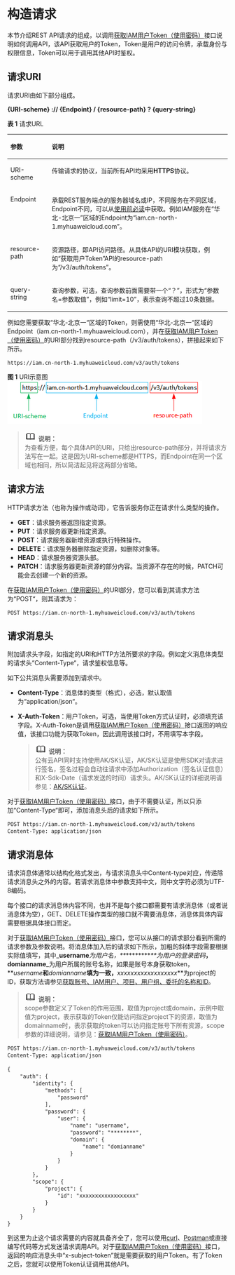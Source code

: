 # 构造请求<a name="iam_02_0008"></a>

本节介绍REST API请求的组成，以调用[获取IAM用户Token（使用密码）](获取IAM用户Token（使用密码）.md)接口说明如何调用API，该API获取用户的Token，Token是用户的访问令牌，承载身份与权限信息，Token可以用于调用其他API时鉴权。

## 请求URI<a name="section1849899574"></a>

请求URI由如下部分组成。

**\{URI-scheme\} :// \{**Endpoint**\} / \{resource-path\} ? \{query-string\}**

**表 1**  请求URL

<a name="table442645372610"></a>
<table><thead align="left"><tr id="row15427253182617"><th class="cellrowborder" valign="top" width="18.790000000000003%" id="mcps1.2.3.1.1"><p id="p24271253182614"><a name="p24271253182614"></a><a name="p24271253182614"></a>参数</p>
</th>
<th class="cellrowborder" valign="top" width="81.21000000000001%" id="mcps1.2.3.1.2"><p id="p19427155318264"><a name="p19427155318264"></a><a name="p19427155318264"></a>说明</p>
</th>
</tr>
</thead>
<tbody><tr id="row104278530268"><td class="cellrowborder" valign="top" width="18.790000000000003%" headers="mcps1.2.3.1.1 "><p id="p44271053122619"><a name="p44271053122619"></a><a name="p44271053122619"></a>URI-scheme</p>
</td>
<td class="cellrowborder" valign="top" width="81.21000000000001%" headers="mcps1.2.3.1.2 "><p id="p11427453192617"><a name="p11427453192617"></a><a name="p11427453192617"></a>传输请求的协议，当前所有API均采用<strong id="b1626664512275"><a name="b1626664512275"></a><a name="b1626664512275"></a>HTTPS</strong>协议。</p>
</td>
</tr>
<tr id="row1142745318267"><td class="cellrowborder" valign="top" width="18.790000000000003%" headers="mcps1.2.3.1.1 "><p id="p1342765311266"><a name="p1342765311266"></a><a name="p1342765311266"></a>Endpoint</p>
</td>
<td class="cellrowborder" valign="top" width="81.21000000000001%" headers="mcps1.2.3.1.2 "><p id="p64278534269"><a name="p64278534269"></a><a name="p64278534269"></a>承载REST服务端点的服务器域名或IP，不同服务在不同区域，Endpoint不同，可以从<a href="使用前必读.md">使用前必读</a>中获取。例如IAM服务在<span class="parmname" id="parmname161691327202815"><a name="parmname161691327202815"></a><a name="parmname161691327202815"></a>“华北-北京一”</span>区域的Endpoint为<span class="parmname" id="parmname6169162762813"><a name="parmname6169162762813"></a><a name="parmname6169162762813"></a>“iam.cn-north-1.myhuaweicloud.com”</span>。</p>
</td>
</tr>
<tr id="row94271453112615"><td class="cellrowborder" valign="top" width="18.790000000000003%" headers="mcps1.2.3.1.1 "><p id="p144271753182618"><a name="p144271753182618"></a><a name="p144271753182618"></a>resource-path</p>
</td>
<td class="cellrowborder" valign="top" width="81.21000000000001%" headers="mcps1.2.3.1.2 "><p id="p4427953122617"><a name="p4427953122617"></a><a name="p4427953122617"></a>资源路径，即API访问路径。从具体API的URI模块获取，例如<span class="parmname" id="parmname663013436287"><a name="parmname663013436287"></a><a name="parmname663013436287"></a>“获取用户Token”</span>API的resource-path为<span class="parmvalue" id="parmvalue176306433280"><a name="parmvalue176306433280"></a><a name="parmvalue176306433280"></a>“/v3/auth/tokens”</span>。</p>
</td>
</tr>
<tr id="row1991179192817"><td class="cellrowborder" valign="top" width="18.790000000000003%" headers="mcps1.2.3.1.1 "><p id="p1091217918289"><a name="p1091217918289"></a><a name="p1091217918289"></a>query-string</p>
</td>
<td class="cellrowborder" valign="top" width="81.21000000000001%" headers="mcps1.2.3.1.2 "><p id="p79121799283"><a name="p79121799283"></a><a name="p79121799283"></a>查询参数，可选，查询参数前面需要带一个<span class="parmname" id="parmname5182450132811"><a name="parmname5182450132811"></a><a name="parmname5182450132811"></a>“？”</span>，形式为<span class="parmname" id="parmname1718315019284"><a name="parmname1718315019284"></a><a name="parmname1718315019284"></a>“参数名=参数取值”</span>，例如<span class="parmname" id="parmname818314500282"><a name="parmname818314500282"></a><a name="parmname818314500282"></a>“limit=10”</span>，表示查询不超过10条数据。</p>
</td>
</tr>
</tbody>
</table>

例如您需要获取“华北-北京一“区域的Token，则需使用“华北-北京一“区域的Endpoint（iam.cn-north-1.myhuaweicloud.com），并在[获取IAM用户Token（使用密码）](获取IAM用户Token（使用密码）.md)的URI部分找到resource-path（/v3/auth/tokens），拼接起来如下所示。

```
https://iam.cn-north-1.myhuaweicloud.com/v3/auth/tokens
```

**图 1**  URI示意图<a name="fig949762553218"></a>  
![](figures/URI示意图.png "URI示意图")

>![](public_sys-resources/icon-note.gif) **说明：**   
>为查看方便，每个具体API的URI，只给出resource-path部分，并将请求方法写在一起。这是因为URI-scheme都是HTTPS，而Endpoint在同一个区域也相同，所以简洁起见将这两部分省略。  

## 请求方法<a name="section580035055419"></a>

HTTP请求方法（也称为操作或动词），它告诉服务你正在请求什么类型的操作。

-   **GET**：请求服务器返回指定资源。
-   **PUT**：请求服务器更新指定资源。
-   **POST**：请求服务器新增资源或执行特殊操作。
-   **DELETE**：请求服务器删除指定资源，如删除对象等。
-   **HEAD**：请求服务器资源头部。
-   **PATCH**：请求服务器更新资源的部分内容。当资源不存在的时候，PATCH可能会去创建一个新的资源。

在[获取IAM用户Token（使用密码）](获取IAM用户Token（使用密码）.md)的URI部分，您可以看到其请求方法为“POST“，则其请求为：

```
POST https://iam.cn-north-1.myhuaweicloud.com/v3/auth/tokens
```

## 请求消息头<a name="section1454211155819"></a>

附加请求头字段，如指定的URI和HTTP方法所要求的字段。例如定义消息体类型的请求头“Content-Type“，请求鉴权信息等。

如下公共消息头需要添加到请求中。

-   **Content-Type**：消息体的类型（格式），必选，默认取值为“application/json“。
-   **X-Auth-Token**：用户Token，可选，当使用Token方式认证时，必须填充该字段。X-Auth-Token是调用[获取IAM用户Token（使用密码）](获取IAM用户Token（使用密码）.md)接口返回的响应值，该接口功能为获取Token，因此调用该接口时，不用填写本字段。

    >![](public_sys-resources/icon-note.gif) **说明：**   
    >公有云API同时支持使用AK/SK认证，AK/SK认证是使用SDK对请求进行签名，签名过程会自动往请求中添加Authorization（签名认证信息）和X-Sdk-Date（请求发送的时间）请求头。AK/SK认证的详细说明请参见：[AK/SK认证](认证鉴权.md#section9211058144012)。  


对于[获取IAM用户Token（使用密码）](获取IAM用户Token（使用密码）.md)接口，由于不需要认证，所以只添加“Content-Type“即可，添加消息头后的请求如下所示。

```
POST https://iam.cn-north-1.myhuaweicloud.com/v3/auth/tokens
Content-Type: application/json
```

## 请求消息体<a name="section14612192315587"></a>

请求消息体通常以结构化格式发出，与请求消息头中Content-type对应，传递除请求消息头之外的内容。若请求消息体中参数支持中文，则中文字符必须为UTF-8编码。

每个接口的请求消息体内容不同，也并不是每个接口都需要有请求消息体（或者说消息体为空），GET、DELETE操作类型的接口就不需要消息体，消息体具体内容需要根据具体接口而定。

对于[获取IAM用户Token（使用密码）](获取IAM用户Token（使用密码）.md)接口，您可以从接口的请求部分看到所需的请求参数及参数说明。将消息体加入后的请求如下所示，加粗的斜体字段需要根据实际值填写，其中_**username**_为用户名，**_\*\*\*\*\*\*\*\*_**为用户的登录密码_**，domianname**_为用户所属的账号名称，如果是账号本身获取token，**_username_**和**_domianname_**填为一致，**_xxxxxxxxxxxxxxxxxx_**为project的ID，获取方法请参见[获取账号、IAM用户、项目、用户组、委托的名称和ID](获取账号-IAM用户-项目-用户组-委托的名称和ID.md)。

>![](public_sys-resources/icon-note.gif) **说明：**   
>scope参数定义了Token的作用范围，取值为project或domain，示例中取值为project，表示获取的Token仅能访问指定project下的资源，取值为domainname时，表示获取的token可以访问指定账号下所有资源，scope参数的详细说明，请参见：[获取IAM用户Token（使用密码）](获取IAM用户Token（使用密码）.md)。  

```
POST https://iam.cn-north-1.myhuaweicloud.com/v3/auth/tokens
Content-Type: application/json

{
    "auth": {
        "identity": {
            "methods": [
                "password"
            ],
            "password": {
                "user": {
                    "name": "username",
                    "password": "********",
                    "domain": {
                        "name": "domianname"
                    }
                }
            }
        },
        "scope": {
            "project": {
                "id": "xxxxxxxxxxxxxxxxxx"
            }
        }
    }
}
```

到这里为止这个请求需要的内容就具备齐全了，您可以使用[curl](https://curl.haxx.se/)、[Postman](https://www.getpostman.com/)或直接编写代码等方式发送请求调用API。对于[获取IAM用户Token（使用密码）](获取IAM用户Token（使用密码）.md)接口，返回的响应消息头中“x-subject-token”就是需要获取的用户Token。有了Token之后，您就可以使用Token认证调用其他API。

